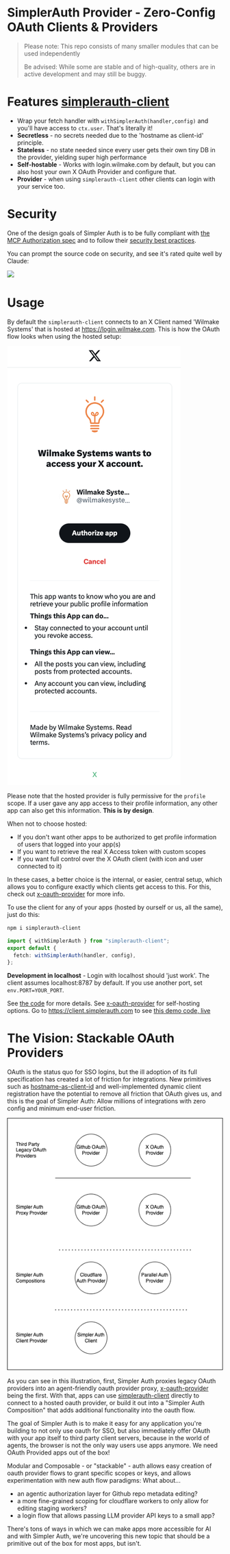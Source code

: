 # SimplerAuth Provider - Zero-Config OAuth Clients & Providers

> Please note: This repo consists of many smaller modules that can be used independently
>
> Be advised: While some are stable and of high-quality, others are in active development and may still be buggy.

# Features [simplerauth-client](simplerauth-client/)

- Wrap your fetch handler with `withSimplerAuth(handler,config)` and you'll have access to `ctx.user`. That's literally it!
- **Secretless** - no secrets needed due to the 'hostname as client-id' principle.
- **Stateless** - no state needed since every user gets their own tiny DB in the provider, yielding super high performance
- **Self-hostable** - Works with login.wilmake.com by default, but you can also host your own X OAuth Provider and configure that.
- **Provider** - when using `simplerauth-client` other clients can login with your service too.

# Security

One of the design goals of Simpler Auth is to be fully compliant with [the MCP Authorization spec](https://modelcontextprotocol.io/specification/draft/basic/authorization) and to follow their [security best practices](https://modelcontextprotocol.io/specification/draft/basic/security_best_practices).

You can prompt the source code on security, and see it's rated quite well by Claude:

[![](https://b.lmpify.com)](https://letmeprompt.com/rules-httpsuithu-ynxf1f0)

# Usage

By default the `simplerauth-client` connects to an X Client named 'Wilmake Systems' that is hosted at https://login.wilmake.com. This is how the OAuth flow looks when using the hosted setup:

![](hosted.png)

Please note that the hosted provider is fully permissive for the `profile` scope. If a user gave any app access to their profile information, any other app can also get this information. **This is by design**.

When not to choose hosted:

- If you don't want other apps to be authorized to get profile information of users that logged into your app(s)
- If you want to retrieve the real X Access token with custom scopes
- If you want full control over the X OAuth client (with icon and user connected to it)

In these cases, a better choice is the internal, or easier, central setup, which allows you to configure exactly which clients get access to this. For this, check out [x-oauth-provider](x-oauth-provider/) for more info.

To use the client for any of your apps (hosted by ourself or us, all the same), just do this:

```
npm i simplerauth-client
```

```ts
import { withSimplerAuth } from "simplerauth-client";
export default {
  fetch: withSimplerAuth(handler, config),
};
```

**Development in localhost** - Login with localhost should 'just work'. The client assumes localhost:8787 by default. If you use another port, set `env.PORT=YOUR_PORT`.

See [the code](simplerauth-client/client.ts) for more details. See [x-oauth-provider](x-oauth-provider/) for self-hosting options. Go to https://client.simplerauth.com to see [this demo code, live](simplerauth-client/demo.ts)

# The Vision: Stackable OAuth Providers

OAuth is the status quo for SSO logins, but the ill adoption of its full specification has created a lot of friction for integrations. New primitives such as [hostname-as-client-id](BLOG.md) and well-implemented dynamic client registration have the potential to remove all friction that OAuth gives us, and this is the goal of Simpler Auth: Allow millions of integrations with zero config and minimum end-user friction.

![](stacked-oauth-providers.drawio.png)

As you can see in this illustration, first, Simpler Auth proxies legacy OAuth providers into an agent-friendly oauth provider proxy, [x-oauth-provider](x-oauth-provider) being the first. With that, apps can use [simplerauth-client](simplerauth-client/) directly to connect to a hosted oauth provider, or build it out into a "Simpler Auth Composition" that adds additional functionality into the oauth flow.

The goal of Simpler Auth is to make it easy for any application you're building to not only use oauth for SSO, but also immediately offer OAuth with your app itself to third party client servers, because in the world of agents, the browser is not the only way users use apps anymore. We need OAuth Provided apps out of the box!

Modular and Composable - or "stackable" - auth allows easy creation of oauth provider flows to grant specific scopes or keys, and allows experimentation with new auth flow paradigms: What about...

- an agentic authorization layer for Github repo metadata editing?
- a more fine-grained scoping for cloudflare workers to only allow for editing staging workers?
- a login flow that allows passing LLM provider API keys to a small app?

There's tons of ways in which we can make apps more accessible for AI and with Simpler Auth, we're uncovering this new topic that should be a primitive out of the box for most apps, but isn't.
